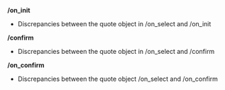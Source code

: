 **/on_init**
- Discrepancies between the quote object in /on_select and /on_init

**/confirm**
- Discrepancies between the quote object in /on_select and /confirm

**/on_confirm**
- Discrepancies between the quote object /on_select and /on_confirm

